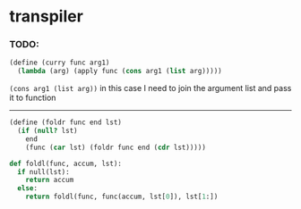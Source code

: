 # transpiler

### TODO:

```scheme
(define (curry func arg1)
  (lambda (arg) (apply func (cons arg1 (list arg)))))
```

`(cons arg1 (list arg))` in this case I need to join the argument list and pass it to function

---

```scheme
(define (foldr func end lst)
  (if (null? lst)
    end
    (func (car lst) (foldr func end (cdr lst)))))
```

```python
def foldl(func, accum, lst):
  if null(lst):
    return accum
  else:
    return foldl(func, func(accum, lst[0]), lst[1:])
```
